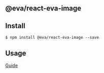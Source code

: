 ## @eva/react-eva-image

## Install

```
$ npm install @eva/react-eva-image --save
```

## Usage

[Guide](https://yuque.com/eva/react-eva/image)
